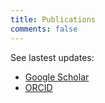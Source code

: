 ```yaml
---
title: Publications
comments: false
---
```


See lastest updates:
- [Google Scholar](https://scholar.google.com/citations?user=fdxCp3MAAAAJ)
- [ORCID](https://orcid.org/0000-0002-7418-1313)

